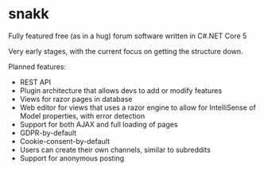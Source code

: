 # snakk
Fully featured free (as in a hug) forum software written in C#.NET Core 5

Very early stages, with the current focus on getting the structure down.

Planned features:

- REST API 
- Plugin architecture that allows devs to add or modify features
- Views for razor pages in database
- Web editor for views that uses a razor engine to allow for IntelliSense of Model properties, with error detection
- Support for both AJAX and full loading of pages
- GDPR-by-default
- Cookie-consent-by-default
- Users can create their own channels, similar to subreddits
- Support for anonymous posting
